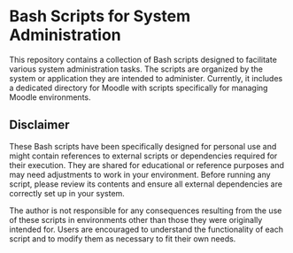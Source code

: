 # Bash Scripts for System Administration

This repository contains a collection of Bash scripts designed to facilitate various system administration tasks. The scripts are organized by the system or application they are intended to administer. Currently, it includes a dedicated directory for Moodle with scripts specifically for managing Moodle environments.

## Disclaimer

These Bash scripts have been specifically designed for personal use and might contain references to external scripts or dependencies required for their execution. They are shared for educational or reference purposes and may need adjustments to work in your environment. Before running any script, please review its contents and ensure all external dependencies are correctly set up in your system.

The author is not responsible for any consequences resulting from the use of these scripts in environments other than those they were originally intended for. Users are encouraged to understand the functionality of each script and to modify them as necessary to fit their own needs.
